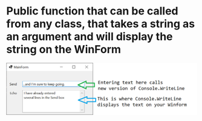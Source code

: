 # Public function that can be called from any class, that takes a string as an argument and will display the string on the WinForm

![screenshot](https://github.com/IVSoftware/winforms-with-console-writeline/blob/master/winforms-with-console-writeline/ReadMe/screenshot.png)